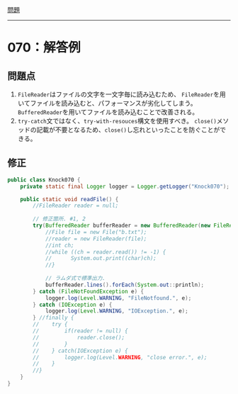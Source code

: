 [問題](../README.md)

***
# 070：解答例
## 問題点
1. `FileReader`はファイルの文字を一文字毎に読み込むため、
`FileReader`を用いてファイルを読み込むと、パフォーマンスが劣化してしまう。
`BufferedReader`を用いてファイルを読み込むことで改善される。
2. `try-catch`文ではなく、`try-with-resouces`構文を使用すべき。
`close()`メソッドの記載が不要となるため、`close()`し忘れといったことを防ぐことができる。

## 修正
```java
public class Knock070 {
    private static final Logger logger = Logger.getLogger("Knock070");

    public static void readFile() {
        //FileReader reader = null;
        
        // 修正箇所. #1, 2
        try(BufferedReader bufferReader = new BufferedReader(new FileReader(new File("c:¥¥tmp¥¥test.txt")))) {
            //File file = new File("b.txt");
            //reader = new FileReader(file);
            //int ch;
            //while ((ch = reader.read()) != -1) {
            //      System.out.print((char)ch);
            //}
            
            // ラムダ式で標準出力.
            bufferReader.lines().forEach(System.out::println);
        } catch (FileNotFoundException e) {
            logger.log(Level.WARNING, "FileNotfound.", e);
        } catch (IOException e) {
            logger.log(Level.WARNING, "IOException.", e);
        } //finally {
        //    try {
        //        if(reader != null) {
        //            reader.close();
        //        }
        //    } catch(IOException e) {
        //        logger.log(Level.WARNING, "close error.", e);
        //    }
        //}
    }
}
```